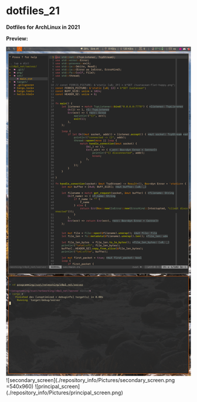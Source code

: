 # dotfiles_21

__Dotfiles for ArchLinux in 2021__

__Preview:__

<img src="./repository_info/Pictures/secondary_screen.png" alt="secondary_screen" width="540x960"/>
![secondary_screen](./repository_info/Pictures/secondary_screen.png =540x960) ![principal_screen](./repository_info/Pictures/principal_screen.png)
